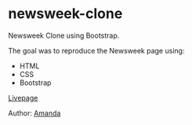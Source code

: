 # newsweek-clone

Newsweek Clone using Bootstrap.

The goal was to reproduce the Newsweek page using:
* HTML
* CSS 
* Bootstrap

[Livepage](<https://raw.githack.com/vieiramanda11/newsweek-clone/developer/index.html>)

Author: [Amanda](https://github.com/vieiramanda11/)
